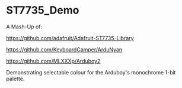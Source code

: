 # ST7735_Demo

A Mash-Up of:

https://github.com/adafruit/Adafruit-ST7735-Library

https://github.com/KeyboardCamper/ArduNyan

https://github.com/MLXXXp/Arduboy2

Demonstrating selectable colour for the Arduboy's monochrome 1-bit palette.
